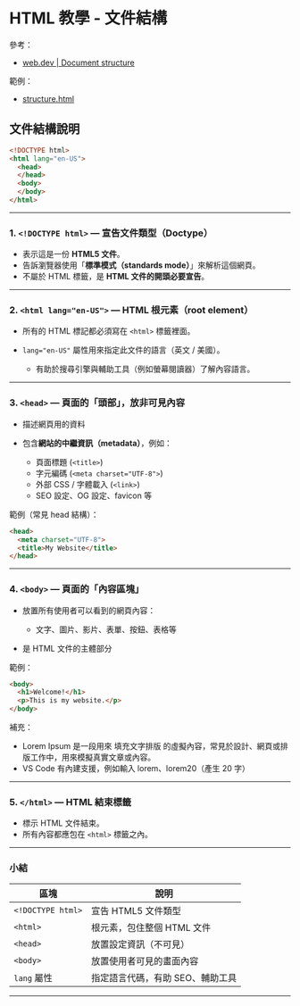 # HTML 教學 - 文件結構
參考：
* [web.dev | Document structure](https://web.dev/learn/html/document-structure)

範例：
* [structure.html](../example/structure.html)

## 文件結構說明

```html
<!DOCTYPE html>
<html lang="en-US">
  <head>
  </head>
  <body>
  </body>
</html>
```

---

### 1. `<!DOCTYPE html>` — 宣告文件類型（Doctype）

* 表示這是一份 **HTML5 文件**。
* 告訴瀏覽器使用「**標準模式（standards mode）**」來解析這個網頁。
* 不屬於 HTML 標籤，是 **HTML 文件的開頭必要宣告**。

---

### 2. `<html lang="en-US">` — HTML 根元素（root element）

* 所有的 HTML 標記都必須寫在 `<html>` 標籤裡面。
* `lang="en-US"` 屬性用來指定此文件的語言（英文 / 美國）。

  * 有助於搜尋引擎與輔助工具（例如螢幕閱讀器）了解內容語言。

---

### 3. `<head>` — 頁面的「頭部」，放非可見內容

* 描述網頁用的資料
* 包含**網站的中繼資訊（metadata）**，例如：

  * 頁面標題 (`<title>`)
  * 字元編碼 (`<meta charset="UTF-8">`)
  * 外部 CSS / 字體載入 (`<link>`)
  * SEO 設定、OG 設定、favicon 等

範例（常見 head 結構）：

```html
<head>
  <meta charset="UTF-8">
  <title>My Website</title>
</head>
```

---

### 4. `<body>` — 頁面的「內容區塊」

* 放置所有使用者可以看到的網頁內容：

  * 文字、圖片、影片、表單、按鈕、表格等
* 是 HTML 文件的主體部分

範例：

```html
<body>
  <h1>Welcome!</h1>
  <p>This is my website.</p>
</body>
```
補充：
* Lorem Ipsum 是一段用來 填充文字排版 的虛擬內容，常見於設計、網頁或排版工作中，用來模擬真實文章或內容。
* VS Code 有內建支援，例如輸入 lorem、lorem20（產生 20 字）

---

### 5. `</html>` — HTML 結束標籤

* 標示 HTML 文件結束。
* 所有內容都應包在 `<html>` 標籤之內。

---

### 小結

| 區塊                | 說明                 |
| ----------------- | ------------------ |
| `<!DOCTYPE html>` | 宣告 HTML5 文件類型      |
| `<html>`          | 根元素，包住整個 HTML 文件   |
| `<head>`          | 放置設定資訊（不可見）        |
| `<body>`          | 放置使用者可見的畫面內容       |
| `lang` 屬性         | 指定語言代碼，有助 SEO、輔助工具 |

---

